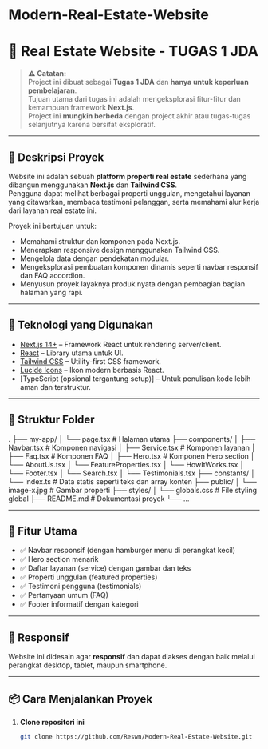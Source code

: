 # Modern-Real-Estate-Website

# 🏡 Real Estate Website - TUGAS 1 JDA

> **⚠️ Catatan:**  
> Project ini dibuat sebagai **Tugas 1 JDA** dan **hanya untuk keperluan pembelajaran**.  
> Tujuan utama dari tugas ini adalah mengeksplorasi fitur-fitur dan kemampuan framework **Next.js**.  
> Project ini **mungkin berbeda** dengan project akhir atau tugas-tugas selanjutnya karena bersifat eksploratif.

---

## 📌 Deskripsi Proyek

Website ini adalah sebuah **platform properti real estate** sederhana yang dibangun menggunakan **Next.js** dan **Tailwind CSS**.  
Pengguna dapat melihat berbagai properti unggulan, mengetahui layanan yang ditawarkan, membaca testimoni pelanggan, serta memahami alur kerja dari layanan real estate ini.

Proyek ini bertujuan untuk:

- Memahami struktur dan komponen pada Next.js.
- Menerapkan responsive design menggunakan Tailwind CSS.
- Mengelola data dengan pendekatan modular.
- Mengeksplorasi pembuatan komponen dinamis seperti navbar responsif dan FAQ accordion.
- Menyusun proyek layaknya produk nyata dengan pembagian bagian halaman yang rapi.

---

## 🚀 Teknologi yang Digunakan

- [Next.js 14+](https://nextjs.org/) – Framework React untuk rendering server/client.
- [React](https://reactjs.org/) – Library utama untuk UI.
- [Tailwind CSS](https://tailwindcss.com/) – Utility-first CSS framework.
- [Lucide Icons](https://lucide.dev/) – Ikon modern berbasis React.
- [TypeScript (opsional tergantung setup)] – Untuk penulisan kode lebih aman dan terstruktur.

---

## 📂 Struktur Folder
.
├── my-app/
│ └── page.tsx # Halaman utama
├── components/
│ ├── Navbar.tsx # Komponen navigasi
│ ├── Service.tsx # Komponen layanan
│ ├── Faq.tsx # Komponen FAQ
│ ├── Hero.tsx # Komponen Hero section
│ └── AboutUs.tsx
│ └── FeatureProperties.tsx
│ └── HowItWorks.tsx
│ └── Footer.tsx
│ └── Search.tsx
│ └── Testimonials.tsx
├── constants/
│ └── index.ts # Data statis seperti teks dan array konten
├── public/
│ └── image-x.jpg # Gambar properti
├── styles/
│ └── globals.css # File styling global
├── README.md # Dokumentasi proyek
└── ...


---

## 🧠 Fitur Utama

- ✅ Navbar responsif (dengan hamburger menu di perangkat kecil)
- ✅ Hero section menarik
- ✅ Daftar layanan (service) dengan gambar dan teks
- ✅ Properti unggulan (featured properties)
- ✅ Testimoni pengguna (testimonials)
- ✅ Pertanyaan umum (FAQ)
- ✅ Footer informatif dengan kategori

---

## 📱 Responsif

Website ini didesain agar **responsif** dan dapat diakses dengan baik melalui perangkat desktop, tablet, maupun smartphone.

---

## 📦 Cara Menjalankan Proyek

1. **Clone repositori ini**
   ```bash
   git clone https://github.com/Reswn/Modern-Real-Estate-Website.git


